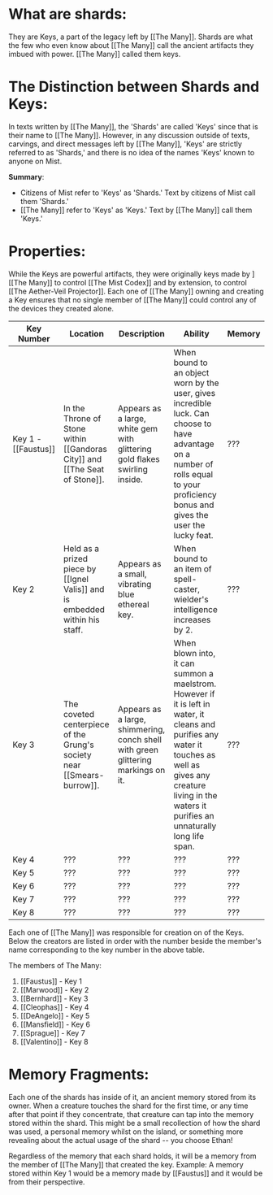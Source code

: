# What are shards:
They are Keys, a part of the legacy left by [[The Many]]. Shards are what the few who even know about [[The Many]] call the ancient artifacts they imbued with power. [[The Many]] called them keys. 
# The Distinction between Shards and Keys:
In texts written by [[The Many]], the 'Shards' are called 'Keys' since that is their name to [[The Many]]. However, in any discussion outside of texts, carvings, and direct messages left by [[The Many]], 'Keys' are strictly referred to as 'Shards,' and there is no idea of the names 'Keys' known to anyone on Mist.

**Summary**:
- Citizens of Mist refer to 'Keys' as 'Shards.' Text by citizens of Mist call them 'Shards.'
- [[The Many]] refer to 'Keys' as 'Keys.' Text by [[The Many]] call them 'Keys.'
# Properties:
While the Keys are powerful artifacts, they were originally keys made by ][[The Many]] to control [[The Mist Codex]] and by extension, to control [[The Aether-Veil Projector]]. Each one of [[The Many]] owning and creating a Key ensures that no single member of [[The Many]] could control any of the devices they created alone. 

| Key Number | Location | Description | Ability | Memory |
| ---- | ---- | ---- | ---- | ---- |
| Key 1 -[[Faustus]] | In the Throne of Stone within [[Gandoras City]] and [[The Seat of Stone]]. | Appears as a large, white gem with glittering gold flakes swirling inside. | When bound to an object worn by the user, gives incredible luck. Can choose to have advantage on a number of rolls equal to your proficiency bonus and gives the user the lucky feat. | ??? |
| Key 2 | Held as a prized piece by [[Ignel Valis]] and is embedded within his staff. | Appears as a small, vibrating blue ethereal key. | When bound to an item of spell-caster, wielder's intelligence increases by 2. | ??? |
| Key 3 | The coveted centerpiece of the Grung's society near [[Smears-burrow]]. | Appears as a large, shimmering, conch shell with green glittering markings on it.  | When blown into, it can summon a maelstrom. However if it is left in water, it cleans and purifies any water it touches as well as gives any creature living in the waters it purifies an unnaturally long life span. | ??? |
| Key 4 | ??? | ??? | ??? | ??? |
| Key 5 | ??? | ??? | ??? | ??? |
| Key 6 | ??? | ??? | ??? | ??? |
| Key 7 | ??? | ??? | ??? | ??? |
| Key 8 | ??? | ??? | ??? | ??? |

Each one of [[The Many]] was responsible for creation on of the Keys. Below the creators are listed in order with the number beside the member's name corresponding to the key number in the above table.

The members of The Many:
1. [[Faustus]] - Key 1
2. [[Marwood]] - Key 2
3. [[Bernhard]] - Key 3
4. [[Cleophas]] - Key 4
5. [[DeAngelo]] - Key 5
6. [[Mansfield]] - Key 6
7. [[Sprague]] - Key 7
8. [[Valentino]] - Key 8
# Memory Fragments:
Each one of the shards has inside of it, an ancient memory stored from its owner. When a creature touches the shard for the first time, or any time after that point if they concentrate, that creature can tap into the memory stored within the shard. This might be a small recollection of how the shard was used, a personal memory whilst on the island, or something more revealing about the actual usage of the shard -- you choose Ethan!

Regardless of the memory that each shard holds, it will be a memory from the member of [[The Many]] that created the key. Example: A memory stored within Key 1 would be a memory made by [[Faustus]] and it would be from their perspective. 